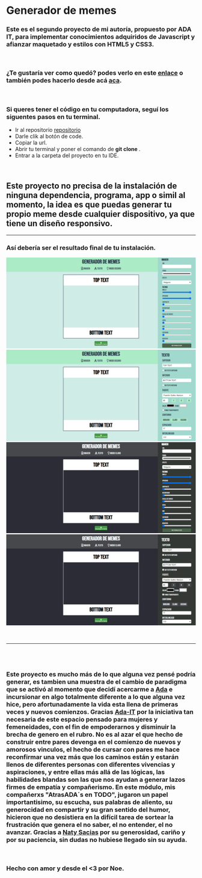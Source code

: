 # Generador de memes

### Este es el segundo proyecto de mi autoría, propuesto por ADA IT, para implementar conocimientos adquiridos de Javascript y afianzar maquetado y estilos con HTML5 y CSS3.

<br>

### ¿Te gustaría ver como quedó? podes verlo en este [enlace](https://noedelcorti.github.io/generador-de-memes/) o también podes hacerlo desde acá [aca](https://unruffled-raman-9be29e.netlify.app).


<br>

### Si queres tener el código en tu computadora, seguí los siguentes pasos en tu terminal.

- Ir al repositorio [repositorio](https://github.com/NoeDelCorti/generador-de-memes)
- Darle clik al botón de code.
- Copiar la url.
- Abrir tu terminal y poner el comando de
**git clone <url>**.
- Entrar a la carpeta del proyecto en tu IDE.

<br>

## Este proyecto no precisa de la instalación de ninguna dependencia, programa, app o simil al momento, la idea es que puedas generar tu propio meme desde cualquier dispositivo, ya que tiene un diseño responsivo.


---

### Así debería ser el resultado final de tu instalación.

![imagen](./img/img-generador-modo-claro-imagen.png)
![imagen](./img/img-generador-modo-claro-texto.png)
![imagen](./img/img-generador-moo-oscuro-imagen.png)
![imagen](./img/img-generador-modo-oscuro-texto.png)

<br>

---
<br>
<br>


### Este proyecto es mucho más de lo que alguna vez pensé podría generar, es tambien una muestra de el cambio de paradigma que se activó al momento que decidí acercarme a [Ada](https://github.com/Ada-IT) e incursionar en algo totalmente diferente a lo que alguna vez hice, pero afortunadamente la vida esta llena de primeras veces y nuevos comienzos. Gracias [Ada-IT](https://www.linkedin.com/school/ada-itw/) por la iniciativa tan necesaria de este espacio pensado para mujeres y femeneidades, con el fin de empoderarnos y disminuir la brecha de genero en el rubro. No es al azar el que hecho de construir entre pares devenga en el comienzo de nuevos y amorosos vinculos, el hecho de cursar con pares me hace reconfirmar una vez más que los caminos están y estarán llenos de diferentes personas con diferentes vivencias y aspiraciones, y entre ellas más allá de las lógicas, las habilidades blandas son las que nos ayudan a generar lazos firmes de empatía y compañerismo. En este módulo, mis compañerxs "AtrasADA´s en TODO", jugaron un papel importantisimo, su escucha, sus palabras de aliento, su generocidad en compartir y su gran sentido del humor, hicieron que no desistiera en la difícil tarea de sortear la frustración que genera el no saber, el no entender, el no avanzar. Gracias a [Naty Sacias](https://github.com/Naty1401) por su generosidad, cariño y por su paciencia, sin dudas no hubiese llegado sin su ayuda.

<br>

### Hecho con amor y desde el <3 por Noe.